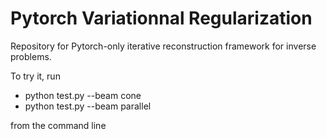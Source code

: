 # Pytorch Variationnal Regularization
Repository for Pytorch-only iterative reconstruction framework for inverse problems.

To try it, run 
- python test.py --beam cone
- python test.py --beam parallel
  
from the command line
